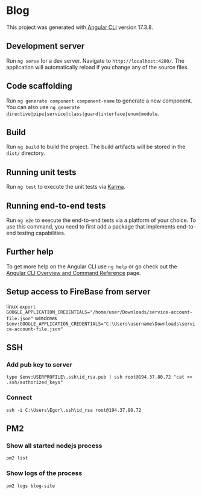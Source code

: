 # Blog

This project was generated with [Angular CLI](https://github.com/angular/angular-cli) version 17.3.8.

## Development server

Run `ng serve` for a dev server. Navigate to `http://localhost:4200/`. The application will automatically reload if you change any of the source files.

## Code scaffolding

Run `ng generate component component-name` to generate a new component. You can also use `ng generate directive|pipe|service|class|guard|interface|enum|module`.

## Build

Run `ng build` to build the project. The build artifacts will be stored in the `dist/` directory.

## Running unit tests

Run `ng test` to execute the unit tests via [Karma](https://karma-runner.github.io).

## Running end-to-end tests

Run `ng e2e` to execute the end-to-end tests via a platform of your choice. To use this command, you need to first add a package that implements end-to-end testing capabilities.

## Further help

To get more help on the Angular CLI use `ng help` or go check out the [Angular CLI Overview and Command Reference](https://angular.io/cli) page.

## Setup access to FireBase from server

linux
`export GOOGLE_APPLICATION_CREDENTIALS="/home/user/Downloads/service-account-file.json"`
windows
`$env:GOOGLE_APPLICATION_CREDENTIALS="C:\Users\username\Downloads\service-account-file.json"`

## SSH

### Add pub key to server

`type $env:USERPROFILE\.ssh\id_rsa.pub | ssh root@194.37.80.72 "cat >> .ssh/authorized_keys"`

### Connect

`ssh -i C:\Users\Egor\.ssh\id_rsa root@194.37.80.72`

## PM2

### Show all started nodejs process

`pm2 list`

### Show logs of the process

`pm2 logs blog-site`
